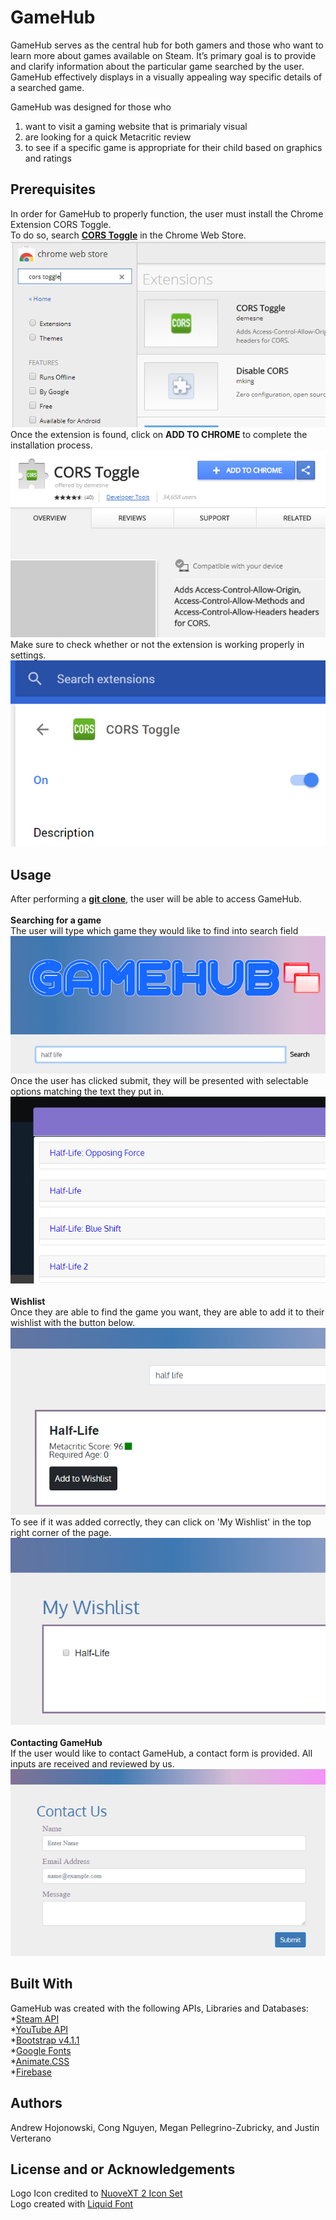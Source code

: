 # GameHub
GameHub serves as the central hub for both gamers and those who want to learn more about games available on Steam. It’s primary goal is to provide and clarify information about the particular game searched by the user. GameHub effectively displays in a visually appealing way specific details of a searched game.

GameHub was designed for those who
1. want to visit a gaming website that is primarialy visual
2. are looking for a quick Metacritic review
3. to see if a specific game is appropriate for their child based on graphics and ratings

## Prerequisites
In order for GameHub to properly function, the user must install the Chrome Extension CORS Toggle.
 <br />
To do so, search <a href="https://chrome.google.com/webstore/detail/cors-toggle/jioikioepegflmdnbocfhgmpmopmjkim?hl=en">**CORS Toggle**</a> in the Chrome Web Store.
 <br />
<img src="assets/img/cors-1.png">
 <br />
Once the extension is found, click on **ADD TO CHROME** to complete the installation process.
<img src="assets/img/cors-2.png">
 <br />
Make sure to check whether or not the extension is working properly in settings.
<img src="assets/img/cors-3.png">

## Usage
After performing a <a href="https://help.github.com/articles/cloning-a-repository/">**git clone**</a>, the user will be able to access GameHub.
<br />
<br />
**Searching for a game**<br />
The user will type which game they would like to find into search field<br />
<img src="assets/img/gamehub-search.png"><br />
Once the user has clicked submit, they will be presented with selectable options matching the text they put in.<br />
<img src="assets/img/gamehub-search-2.png"><br />
<br />
**Wishlist**<br />
Once they are able to find the game you want, they are able to add it to their wishlist with the button below.<br />
<img src="assets/img/gamehub-wishlist.png"><br />
To see if it was added correctly, they can click on 'My Wishlist' in the top right corner of the page.<br />
<img src="assets/img/gamehub-wishlist-2.png"><br />
<br />
**Contacting GameHub**<br />
If the user would like to contact GameHub, a contact form is provided. All inputs are received and reviewed by us.<br />
<img src="assets/img/gamehub-contact.png"><br />

## Built With
GameHub was created with the following APIs, Libraries and Databases:<br />
*<a href="https://steamcommunity.com/dev">Steam API</a> <br />
*<a href="https://developers.google.com/youtube/">YouTube API</a> <br />
*<a href="https://getbootstrap.com/">Bootstrap v4.1.1</a><br />
*<a href="https://fonts.google.com/">Google Fonts</a> <br />
*<a href="https://daneden.github.io/animate.css/">Animate.CSS</a> <br />
*<a href="https://firebase.google.com/">Firebase</a>

## Authors
Andrew Hojonowski, Cong Nguyen, Megan Pellegrino-Zubricky, and Justin Verterano

## License and or Acknowledgements
Logo Icon credited to <a href="http://www.iconarchive.com/show/nuoveXT-2-icons-by-saki/Apps-preferences-system-windows-icon.html">NuoveXT 2 Icon Set</a> <br />
Logo created with <a href="https://www.1001fonts.com/liquid-font.html">Liquid Font</a>
